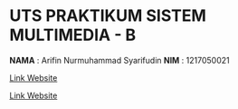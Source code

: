 # UTS PRAKTIKUM SISTEM MULTIMEDIA - B

**NAMA** : Arifin Nurmuhammad Syarifudin 
**NIM**  : 1217050021  

[Link Website](https://arifinsyairifudin787.github.io/UTS_Sismul-/)

[Link Website](https://youtu.be/QrC4lhjL9cc?si=funwBTKj6XT3WDOt)
